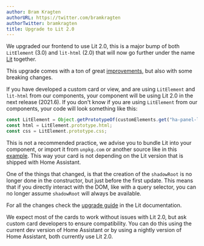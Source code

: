 ```yaml
---
author: Bram Kragten
authorURL: https://twitter.com/bramkragten
authorTwitter: bramkragten
title: Upgrade to Lit 2.0
---
```


We upgraded our frontend to use Lit 2.0, this is a major bump of both `LitElement` (3.0) and `lit-html` (2.0) that will now go further under the name [Lit](https://lit.dev) together.

This upgrade comes with a ton of great [improvements](https://lit.dev/blog/2020-09-22-lit-element-and-lit-html-next-preview/), but also with some breaking changes.

If you have developed a custom card or view, and are using `LitElement` and `lit-html` from our components, your component will be using Lit 2.0 in the next release (2021.6). If you don't know if you are using `LitElement` from our components, your code will look something like this:

```ts
const LitElement = Object.getPrototypeOf(customElements.get("ha-panel-lovelace"));
const html = LitElement.prototype.html;
const css = LitElement.prototype.css;
```

This is not a recommended practice, we advise you to bundle Lit into your component, or import it from `unpkg.com` or another source like in this [example](https://developers.home-assistant.io/docs/frontend/custom-ui/lovelace-custom-card#advanced-example). This way your card is not depending on the Lit version that is shipped with Home Assistant.

One of the things that changed, is that the creation of the `shadowRoot` is no longer done in the constructor, but just before the first update. This means that if you directly interact with the DOM, like with a query selector, you can no longer assume `shadowRoot` will always be available.

For all the changes check the [upgrade guide](https://lit.dev/docs/releases/upgrade/) in the Lit documentation.

We expect most of the cards to work without issues with Lit 2.0, but ask custom card developers to ensure compatibility. You can do this using the current dev version of Home Assistant or by using a nightly version of Home Assistant, both currently use Lit 2.0.
